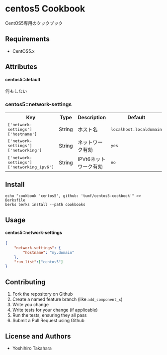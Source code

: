 centos5 Cookbook
================

CentOS5専用のクックブック

Requirements
------------

* CentOS5.x


Attributes
----------

#### centos5::default

何もしない

### centos5::network-settings

<table>
  <tr>
    <th>Key</th>
    <th>Type</th>
    <th>Description</th>
    <th>Default</th>
  </tr>
  <tr>
    <td><tt>['network-settings']['hostname']</tt></td>
    <td>String</td>
    <td>ホスト名</td>
    <td><tt>localhost.localdomain</tt></td>
  </tr>
  <tr>
    <td><tt>['network-settings']['networking']</tt></td>
    <td>String</td>
    <td>ネットワーク有効</td>
    <td><tt>yes</tt></td>
  </tr>
  <tr>
    <td><tt>['network-settings']['networking_ipv6']</tt></td>
    <td>String</td>
    <td>IPVt6ネットワーク有効</td>
    <td><tt>no</tt></td>
  </tr>
</table>

Install
-------

    echo "cookbook 'centos5', github: 'tumf/centos5-cookbook'" >> Berksfile
    berks berks install --path cookbooks

Usage
-----

#### centos5::network-settings

```json
{
    "network-settings": {
        "hostname": "my.domain"
    },
    "run_list":["centos5"]
}
```

Contributing
------------

1. Fork the repository on Github
2. Create a named feature branch (like `add_component_x`)
3. Write you change
4. Write tests for your change (if applicable)
5. Run the tests, ensuring they all pass
6. Submit a Pull Request using Github

License and Authors
-------------------

* Yoshihiro Takahara

